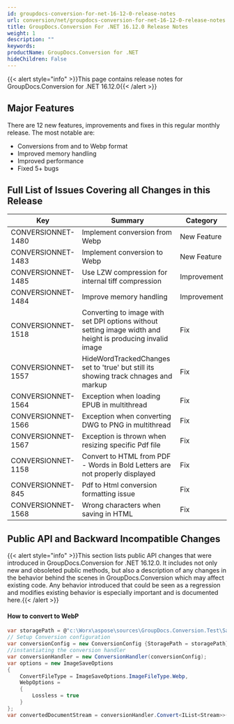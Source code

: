 ```yaml
---
id: groupdocs-conversion-for-net-16-12-0-release-notes
url: conversion/net/groupdocs-conversion-for-net-16-12-0-release-notes
title: GroupDocs.Conversion For .NET 16.12.0 Release Notes
weight: 1
description: ""
keywords: 
productName: GroupDocs.Conversion for .NET
hideChildren: False
---
```

{{< alert style="info" >}}This page contains release notes for GroupDocs.Conversion for .NET 16.12.0{{< /alert >}}

## Major Features

There are 12 new features, improvements and fixes in this regular monthly release. The most notable are:

*   Conversions from and to Webp format
*   Improved memory handling
*   Improved performance
*   Fixed 5+ bugs

## Full List of Issues Covering all Changes in this Release

| Key | Summary | Category |
| --- | --- | --- |
| CONVERSIONNET-1480 | Implement conversion from Webp | New Feature |
| CONVERSIONNET-1483 | Implement conversion to Webp | New Feature |
| CONVERSIONNET-1485 | Use LZW compression for internal tiff compression | Improvement |
| CONVERSIONNET-1484 | Improve memory handling | Improvement |
| CONVERSIONNET-1518 | Converting to image with set DPI options without setting image width and height is producing invalid image | Fix |
| CONVERSIONNET-1557 | HideWordTrackedChanges set to 'true' but still its showing track chnages and markup | Fix |
| CONVERSIONNET-1564 | Exception when loading EPUB in multithread | Fix |
| CONVERSIONNET-1566 | Exception when converting DWG to PNG in multithread | Fix |
| CONVERSIONNET-1567 | Exception is thrown when resizing specific Pdf file | Fix |
| CONVERSIONNET-1158 | Convert to HTML from PDF - Words in Bold Letters are not properly displayed | Fix |
| CONVERSIONNET-845 | Pdf to Html conversion formatting issue | Fix |
| CONVERSIONNET-1568 | Wrong characters when saving in HTML | Fix |

## Public API and Backward Incompatible Changes

{{< alert style="info" >}}This section lists public API changes that were introduced in GroupDocs.Conversion for .NET 16.12.0. It includes not only new and obsoleted public methods, but also a description of any changes in the behavior behind the scenes in GroupDocs.Conversion which may affect existing code. Any behavior introduced that could be seen as a regression and modifies existing behavior is especially important and is documented here.{{< /alert >}}

#### How to convert to WebP



```csharp
var storagePath = @"c:\Worx\aspose\sources\GroupDocs.Conversion.Test\SampleFiles";
// Setup Conversion configuration
var conversionConfig = new ConversionConfig {StoragePath = storagePath};
//instantiating the conversion handler
var conversionHandler = new ConversionHandler(conversionConfig);
var options = new ImageSaveOptions
{
    ConvertFileType = ImageSaveOptions.ImageFileType.Webp,
    WebpOptions =
    {
        Lossless = true
    }
};
var convertedDocumentStream = conversionHandler.Convert<IList<Stream>>("sample.docx", options);


```
